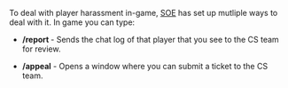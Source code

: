 To deal with player harassment in-game, [SOE](Sony_Online_Entertainment.md) has
set up mutliple ways to deal with it. In game you can type:

- **/report <playername>** - Sends the chat log of that player that you see to
  the CS team for review.

<!-- -->

- **/appeal** - Opens a window where you can submit a ticket to the CS team.


